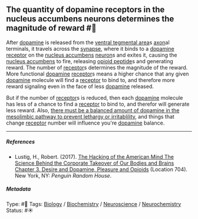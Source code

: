 ## The quantity of dopamine receptors in the nucleus accumbens neurons determines the magnitude of reward  #🧠

After [dopamine](Dopamine.md) is released from the [ventral tegmental area](Ventral%20tegmental%20area.md)s [axon](Axon.md)al terminals, it travels across the [synapse](Synapse.md), where it binds to a [dopamine](Dopamine.md) [receptor](Receptor.md) on the [nucleus accumbens](Nucleus%20accumbens.md) [neuron](Neuron.md)s and exites it, causing the [nucleus accumbens](Nucleus%20accumbens.md) to fire, releasing [opioid peptide](Opioid%20peptide.md)s and generating reward. The number of [receptor](Receptor.md)s determines the magnitude of the reward. More functional [dopamine](Dopamine.md) [receptor](Receptor.md)s means a higher chance that any given [dopamine](Dopamine.md) molecule will find a [receptor](Receptor.md) to bind to, and therefore more reward signaling even in the face of less [dopamine](Dopamine.md) released. 

But if the number of [receptor](Receptor.md)s is reduced, then each [dopamine](Dopamine.md) molecule has less of a chance to find a [receptor](Receptor.md) to bind to, and therefor will generate less reward. Also, [there must be a balanced amount of dopamine in the mesolimbic pathway to prevent lethargy or irritablility](There%20must%20be%20a%20balanced%20amount%20of%20dopamine%20in%20the%20mesolimbic%20pathway%20to%20prevent%20lethargy%20or%20irritablility.md), and things that change [receptor](Receptor.md) number will influence you're [dopamine](Dopamine.md) balance. 

---

##### References

* Lustig, H., Robert. (2017). [The Hacking of the American Mind The Science Behind the Corporate Takeover of Our Bodies and Brains Chapter 3. Desire and Dopamine, Pleasure and Opioids](The%20Hacking%20of%20the%20American%20Mind%20The%20Science%20Behind%20the%20Corporate%20Takeover%20of%20Our%20Bodies%20and%20Brains%20Chapter%203.%20Desire%20and%20Dopamine,%20Pleasure%20and%20Opioids.md) (Location 704). New York, NY: *Penguin Random House*.

##### Metadata

Type: #🔴 
Tags: [Biology]() / [Biochemistry](Biochemistry.md) / [Neuroscience](Neuroscience.md) / [Neurochemistry](Neurochemistry.md)
Status: #☀️ 
